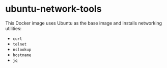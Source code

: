 # ubuntu-network-tools
This Docker image uses Ubuntu as the base image and installs networking utilities:

* `curl`
* `telnet`
* `nslookup`
* `hostname`
* `jq`



